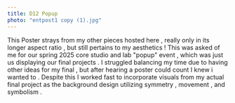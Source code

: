 ```yaml
---
title: D12 Popup
photo: "entpost1 copy (1).jpg"
---
```


<div class="md-scale">
This Poster strays from my other pieces hosted here , really only in its longer aspect ratio , but still pertains to my aesthetics ! This was asked of me for our spring 2025 core studio and lab "popup" event , which was just us displaying our final projects . I struggled balancing my time due to having other ideas for my final , but after hearing a poster could count I knew i wanted to . Despite this I worked fast to incorporate visuals from my actual final project as the background design utilizing symmetry , movement , and symbolism . 
</div>
